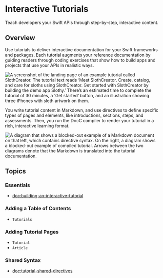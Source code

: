 # Interactive Tutorials

Teach developers your Swift APIs through step-by-step, interactive content.

## Overview

Use tutorials to deliver interactive documentation for your Swift frameworks and packages. Each tutorial augments your reference documentation by guiding readers through coding exercises that show how to build apps and projects that use your APIs in realistic ways.

![A screenshot of the landing page of an example tutorial called SlothCreator. The tutorial text reads ‘Meet SlothCreator. Create, catalog, and care for sloths using SlothCreator. Get started with SlothCreator by building the demo app Slothy.’ There’s an estimated time to complete the tutorial of 30 minutes, a ‘Get started’ button, and an illustration showing three iPhones with sloth artwork on them.](6_tutorial_toc)

You write tutorial content in Markdown, and use directives to define specific types of pages and elements, like introductions, sections, steps, and assessments. Then, you run the DocC compiler to render your tutorial in a rich, interactive learning format.

![A diagram that shows a blocked-out example of a Markdown document on that left, which contains directive syntax. On the right, a diagram shows a blocked-out example of compiled tutorial. Arrows between the two diagrams denote that the Markdown is translated into the tutorial documentation.](interactive-tutorials)

## Topics

### Essentials

- <doc:building-an-interactive-tutorial>

### Adding a Table of Contents

- ``Tutorials``

### Adding Tutorial Pages

- ``Tutorial``
- ``Article``

### Shared Syntax

- <doc:tutorial-shared-directives>

<!-- Copyright (c) 2021 Apple Inc and the Swift Project authors. All Rights Reserved. -->
